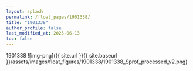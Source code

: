 ```yaml
---
layout: splash
permalink: /float_pages/1901338/
title: "1901338"
author_profile: false
last_modified_at: 2025-06-13
toc: false
---
```

 
1901338
![img-png]({{ site.url }}{{ site.baseurl }}/assets/images/float_figures/1901338/1901338_Sprof_processed_v2.png)